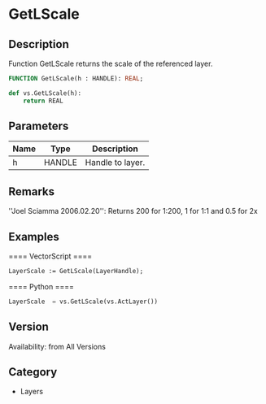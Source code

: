 # GetLScale

## Description
Function GetLScale returns the scale of the referenced layer.

```pascal
FUNCTION GetLScale(h : HANDLE): REAL;
```

```python
def vs.GetLScale(h):
    return REAL
```

## Parameters
|Name|Type|Description|
|---|---|---|
|h|HANDLE|Handle to layer.|

## Remarks
''Joel Sciamma 2006.02.20'': Returns 200 for 1:200, 1 for 1:1 and 0.5 for 2x

## Examples
==== VectorScript ====
```pascal
LayerScale := GetLScale(LayerHandle);
```
==== Python ====
```python
LayerScale  = vs.GetLScale(vs.ActLayer())
```

## Version
Availability: from All Versions

## Category
* Layers

